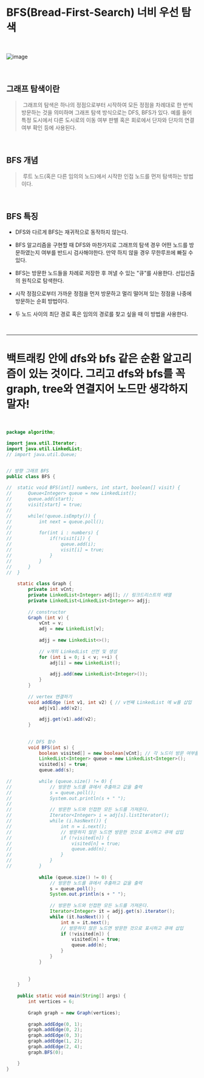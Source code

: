 # BFS(Bread-First-Search) 너비 우선 탐색

<br>

![image](https://user-images.githubusercontent.com/74396651/159123831-d6d45a2b-a982-473b-ac9b-9ad5bdbd4e06.png)


<br>

## 그래프 탐색이란
>&nbsp;그래프의 탐색은 하나의 정점으로부터 시작하여 모든 정점을 차례대로 한 번씩 방문하는 것을 의미하며 그래프 탐색 방식으로는 DFS, BFS가 있다. 
예를 들어 특정 도시에서 다른 도시로의 이동 여부 판별 혹은 회로에서 단자와 단자의 연결 여부 확인 등에 사용된다.

<br>

## BFS 개념
>&nbsp;루트 노드(혹은 다른 임의의 노드)에서 시작한 인접 노드를 먼저 탐색하는 방법이다.
 
<br>

## BFS 특징

- DFS와 다르게 BFS는 재귀적으로 동작하지 않는다.

- BFS 알고리즘을 구현할 때 DFS와 마찬가지로 그래프의 탐색 경우 어떤 노드를 방문하였는지 여부를 반드시 검사해야한다. 만약 하지 않을 경우 무한루프에 빠질 수 있다.

- BFS는 방문한 노드들을 차례로 저장한 후 꺼낼 수 있는 "큐"를 사용한다. 선입선출의 원칙으로 탐색한다.

- 시작 정점으로부터 가까운 정점을 먼저 방문하고 멀리 떨어져 있는 정점을 나중에 방문하는 순회 방법이다.

- 두 노드 사이의 최단 경로 혹은 임의의 경로를 찾고 싶을 때 이 방법을 사용한다.

<br>

<hr>

# 백트래킹 안에 dfs와 bfs 같은 순환 알고리즘이 있는 것이다. 그리고 dfs와 bfs를 꼭 graph, tree와 연결지어 노드만 생각하지 말자!
 
 <br>
 

```java
package algorithm;

import java.util.Iterator;
import java.util.LinkedList;
// import java.util.Queue;


// 방향 그래프 BFS
public class BFS {
	
//	static void BFS(int[] numbers, int start, boolean[] visit) {
//		Queue<Integer> queue = new LinkedList();
//		queue.add(start);
//		visit[start] = true;
//		
//		while(!queue.isEmpty()) {
//			int next = queue.poll();
//			
//			for(int i : numbers) {
//				if(!visit[i]) {
//					queue.add(i);
//					visit[i] = true;
//				}
//			}
//		}
//	}
	
	static class Graph {
		private int vCnt;
		private LinkedList<Integer> adj[]; // 링크드리스트의 배열
		private LinkedList<LinkedList<Integer>> adjj;
		
		// constructor
		Graph (int v) {
			vCnt = v;
			adj = new LinkedList[v];
			
			adjj = new LinkedList<>();
			
			// v개의 LinkedList 선언 및 생성
			for (int i = 0; i < v; ++i) {
				adj[i] = new LinkedList();
				
				adjj.add(new LinkedList<Integer>());
			}
		}
		
		// vertex 연결하기
		void addEdge (int v1, int v2) { // v번째 LinkedList 에 w를 삽입
			adj[v1].add(v2);
			
			adjj.get(v1).add(v2);
		}
		
		
		// DFS 함수
		void BFS(int s) {
			boolean visited[] = new boolean[vCnt]; // 각 노드이 방문 여부를 저장하기 위해
			LinkedList<Integer> queue = new LinkedList<Integer>();
			visited[s] = true;
			queue.add(s);
			
//			while (queue.size() != 0) {
//				// 방문한 노드를 큐에서 추출하고 값을 출력
//				s = queue.poll();
//				System.out.println(s + " ");
//				
//				// 방문한 노드와 인접한 모든 노드를 가져온다.
//				Iterator<Integer> i = adj[s].listIterator();
//				while (i.hasNext()) {
//					int n = i.next();
//					// 방문하지 않은 노드면 방문한 것으로 표시하고 큐에 삽입
//					if (!visited[n]) {
//						visited[n] = true;
//						queue.add(n);
//					}
//				}
//			}
			
			while (queue.size() != 0) {
				// 방문한 노드를 큐에서 추출하고 값을 출력
				s = queue.poll();
				System.out.println(s + " ");
				
				// 방문한 노드와 인접한 모든 노드를 가져온다.
				Iterator<Integer> it = adjj.get(s).iterator();
				while (it.hasNext()) {
					int n = it.next();
					// 방문하지 않은 노드면 방문한 것으로 표시하고 큐에 삽입
					if (!visited[n]) {
						visited[n] = true;
						queue.add(n);
					}
				}
			}
			
			
		}
	}
	
	public static void main(String[] args) {
		int vertices = 6;
		
	    Graph graph = new Graph(vertices);
	    
	    graph.addEdge(0, 1);
	    graph.addEdge(0, 2);
	    graph.addEdge(0, 3);
	    graph.addEdge(1, 2);
	    graph.addEdge(2, 4);
	    graph.BFS(0);

	}
}
```
  
